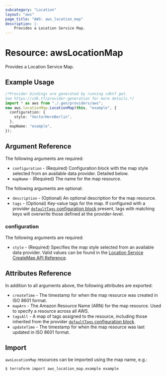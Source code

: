 ```yaml
---
subcategory: "Location"
layout: "aws"
page_title: "AWS: aws_location_map"
description: |-
    Provides a Location Service Map.
---
```


# Resource: awsLocationMap

Provides a Location Service Map.

## Example Usage

```typescript
/*Provider bindings are generated by running cdktf get.
See https://cdk.tf/provider-generation for more details.*/
import * as aws from "./.gen/providers/aws";
new aws.locationMap.LocationMap(this, "example", {
  configuration: {
    style: "VectorHereBerlin",
  },
  mapName: "example",
});

```

## Argument Reference

The following arguments are required:

* `configuration` - (Required) Configuration block with the map style selected from an available data provider. Detailed below.
* `mapName` - (Required) The name for the map resource.

The following arguments are optional:

* `description` - (Optional) An optional description for the map resource.
* `tags` - (Optional) Key-value tags for the map. If configured with a provider [`defaultTags` configuration block](https://registry.terraform.io/providers/hashicorp/aws/latest/docs#default_tags-configuration-block) present, tags with matching keys will overwrite those defined at the provider-level.

### configuration

The following arguments are required:

* `style` - (Required) Specifies the map style selected from an available data provider. Valid values can be found in the [Location Service CreateMap API Reference](https://docs.aws.amazon.com/location/latest/APIReference/API_CreateMap.html).

## Attributes Reference

In addition to all arguments above, the following attributes are exported:

* `createTime` - The timestamp for when the map resource was created in ISO 8601 format.
* `mapArn` - The Amazon Resource Name (ARN) for the map resource. Used to specify a resource across all AWS.
* `tagsAll` - A map of tags assigned to the resource, including those inherited from the provider [`defaultTags` configuration block](https://registry.terraform.io/providers/hashicorp/aws/latest/docs#default_tags-configuration-block).
* `updateTime` - The timestamp for when the map resource was last updated in ISO 8601 format.

## Import

`awsLocationMap` resources can be imported using the map name, e.g.:

```console
$ terraform import aws_location_map.example example
```
